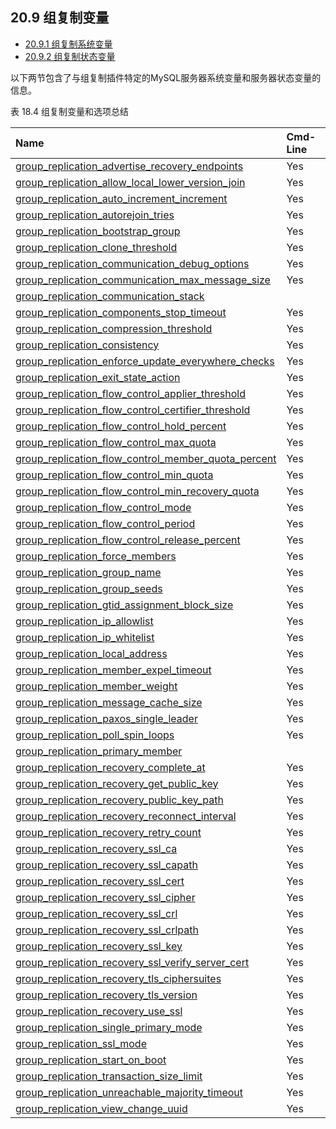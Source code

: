 ## 20.9 组复制变量

- [20.9.1 组复制系统变量](./20.09.01.组复制系统变量.md)
- [20.9.2 组复制状态变量](./20.09.02.组复制状态变量.md)

以下两节包含了与组复制插件特定的MySQL服务器系统变量和服务器状态变量的信息。

表 18.4 组复制变量和选项总结

| Name                                                         | Cmd-Line | Option File | System Var | Status Var | Var Scope | Dynamic |
| :----------------------------------------------------------- | :------- | :---------- | :--------- | :--------- | :-------- | :------ |
| [group_replication_advertise_recovery_endpoints](https://dev.mysql.com/doc/refman/8.0/en/group-replication-system-variables.html#sysvar_group_replication_advertise_recovery_endpoints) | Yes      | Yes         | Yes        |            | Global    | Yes     |
| [group_replication_allow_local_lower_version_join](https://dev.mysql.com/doc/refman/8.0/en/group-replication-system-variables.html#sysvar_group_replication_allow_local_lower_version_join) | Yes      | Yes         | Yes        |            | Global    | Yes     |
| [group_replication_auto_increment_increment](https://dev.mysql.com/doc/refman/8.0/en/group-replication-system-variables.html#sysvar_group_replication_auto_increment_increment) | Yes      | Yes         | Yes        |            | Global    | Yes     |
| [group_replication_autorejoin_tries](https://dev.mysql.com/doc/refman/8.0/en/group-replication-system-variables.html#sysvar_group_replication_autorejoin_tries) | Yes      | Yes         | Yes        |            | Global    | Yes     |
| [group_replication_bootstrap_group](https://dev.mysql.com/doc/refman/8.0/en/group-replication-system-variables.html#sysvar_group_replication_bootstrap_group) | Yes      | Yes         | Yes        |            | Global    | Yes     |
| [group_replication_clone_threshold](https://dev.mysql.com/doc/refman/8.0/en/group-replication-system-variables.html#sysvar_group_replication_clone_threshold) | Yes      | Yes         | Yes        |            | Global    | Yes     |
| [group_replication_communication_debug_options](https://dev.mysql.com/doc/refman/8.0/en/group-replication-system-variables.html#sysvar_group_replication_communication_debug_options) | Yes      | Yes         | Yes        |            | Global    | Yes     |
| [group_replication_communication_max_message_size](https://dev.mysql.com/doc/refman/8.0/en/group-replication-system-variables.html#sysvar_group_replication_communication_max_message_size) | Yes      | Yes         | Yes        |            | Global    | Yes     |
| [group_replication_communication_stack](https://dev.mysql.com/doc/refman/8.0/en/group-replication-system-variables.html#sysvar_group_replication_communication_stack) |          |             | Yes        |            | Global    | No      |
| [group_replication_components_stop_timeout](https://dev.mysql.com/doc/refman/8.0/en/group-replication-system-variables.html#sysvar_group_replication_components_stop_timeout) | Yes      | Yes         | Yes        |            | Global    | Yes     |
| [group_replication_compression_threshold](https://dev.mysql.com/doc/refman/8.0/en/group-replication-system-variables.html#sysvar_group_replication_compression_threshold) | Yes      | Yes         | Yes        |            | Global    | Yes     |
| [group_replication_consistency](https://dev.mysql.com/doc/refman/8.0/en/group-replication-system-variables.html#sysvar_group_replication_consistency) | Yes      | Yes         | Yes        |            | Both      | Yes     |
| [group_replication_enforce_update_everywhere_checks](https://dev.mysql.com/doc/refman/8.0/en/group-replication-system-variables.html#sysvar_group_replication_enforce_update_everywhere_checks) | Yes      | Yes         | Yes        |            | Global    | Yes     |
| [group_replication_exit_state_action](https://dev.mysql.com/doc/refman/8.0/en/group-replication-system-variables.html#sysvar_group_replication_exit_state_action) | Yes      | Yes         | Yes        |            | Global    | Yes     |
| [group_replication_flow_control_applier_threshold](https://dev.mysql.com/doc/refman/8.0/en/group-replication-system-variables.html#sysvar_group_replication_flow_control_applier_threshold) | Yes      | Yes         | Yes        |            | Global    | Yes     |
| [group_replication_flow_control_certifier_threshold](https://dev.mysql.com/doc/refman/8.0/en/group-replication-system-variables.html#sysvar_group_replication_flow_control_certifier_threshold) | Yes      | Yes         | Yes        |            | Global    | Yes     |
| [group_replication_flow_control_hold_percent](https://dev.mysql.com/doc/refman/8.0/en/group-replication-system-variables.html#sysvar_group_replication_flow_control_hold_percent) | Yes      | Yes         | Yes        |            | Global    | Yes     |
| [group_replication_flow_control_max_quota](https://dev.mysql.com/doc/refman/8.0/en/group-replication-system-variables.html#sysvar_group_replication_flow_control_max_quota) | Yes      | Yes         | Yes        |            | Global    | Yes     |
| [group_replication_flow_control_member_quota_percent](https://dev.mysql.com/doc/refman/8.0/en/group-replication-system-variables.html#sysvar_group_replication_flow_control_member_quota_percent) | Yes      | Yes         | Yes        |            | Global    | Yes     |
| [group_replication_flow_control_min_quota](https://dev.mysql.com/doc/refman/8.0/en/group-replication-system-variables.html#sysvar_group_replication_flow_control_min_quota) | Yes      | Yes         | Yes        |            | Global    | Yes     |
| [group_replication_flow_control_min_recovery_quota](https://dev.mysql.com/doc/refman/8.0/en/group-replication-system-variables.html#sysvar_group_replication_flow_control_min_recovery_quota) | Yes      | Yes         | Yes        |            | Global    | Yes     |
| [group_replication_flow_control_mode](https://dev.mysql.com/doc/refman/8.0/en/group-replication-system-variables.html#sysvar_group_replication_flow_control_mode) | Yes      | Yes         | Yes        |            | Global    | Yes     |
| [group_replication_flow_control_period](https://dev.mysql.com/doc/refman/8.0/en/group-replication-system-variables.html#sysvar_group_replication_flow_control_period) | Yes      | Yes         | Yes        |            | Global    | Yes     |
| [group_replication_flow_control_release_percent](https://dev.mysql.com/doc/refman/8.0/en/group-replication-system-variables.html#sysvar_group_replication_flow_control_release_percent) | Yes      | Yes         | Yes        |            | Global    | Yes     |
| [group_replication_force_members](https://dev.mysql.com/doc/refman/8.0/en/group-replication-system-variables.html#sysvar_group_replication_force_members) | Yes      | Yes         | Yes        |            | Global    | Yes     |
| [group_replication_group_name](https://dev.mysql.com/doc/refman/8.0/en/group-replication-system-variables.html#sysvar_group_replication_group_name) | Yes      | Yes         | Yes        |            | Global    | Yes     |
| [group_replication_group_seeds](https://dev.mysql.com/doc/refman/8.0/en/group-replication-system-variables.html#sysvar_group_replication_group_seeds) | Yes      | Yes         | Yes        |            | Global    | Yes     |
| [group_replication_gtid_assignment_block_size](https://dev.mysql.com/doc/refman/8.0/en/group-replication-system-variables.html#sysvar_group_replication_gtid_assignment_block_size) | Yes      | Yes         | Yes        |            | Global    | Yes     |
| [group_replication_ip_allowlist](https://dev.mysql.com/doc/refman/8.0/en/group-replication-system-variables.html#sysvar_group_replication_ip_allowlist) | Yes      | Yes         | Yes        |            | Global    | Yes     |
| [group_replication_ip_whitelist](https://dev.mysql.com/doc/refman/8.0/en/group-replication-system-variables.html#sysvar_group_replication_ip_whitelist) | Yes      | Yes         | Yes        |            | Global    | Yes     |
| [group_replication_local_address](https://dev.mysql.com/doc/refman/8.0/en/group-replication-system-variables.html#sysvar_group_replication_local_address) | Yes      | Yes         | Yes        |            | Global    | Yes     |
| [group_replication_member_expel_timeout](https://dev.mysql.com/doc/refman/8.0/en/group-replication-system-variables.html#sysvar_group_replication_member_expel_timeout) | Yes      | Yes         | Yes        |            | Global    | Yes     |
| [group_replication_member_weight](https://dev.mysql.com/doc/refman/8.0/en/group-replication-system-variables.html#sysvar_group_replication_member_weight) | Yes      | Yes         | Yes        |            | Global    | Yes     |
| [group_replication_message_cache_size](https://dev.mysql.com/doc/refman/8.0/en/group-replication-system-variables.html#sysvar_group_replication_message_cache_size) | Yes      | Yes         | Yes        |            | Global    | Yes     |
| [group_replication_paxos_single_leader](https://dev.mysql.com/doc/refman/8.0/en/group-replication-system-variables.html#sysvar_group_replication_paxos_single_leader) | Yes      | Yes         | Yes        |            | Global    | Yes     |
| [group_replication_poll_spin_loops](https://dev.mysql.com/doc/refman/8.0/en/group-replication-system-variables.html#sysvar_group_replication_poll_spin_loops) | Yes      | Yes         | Yes        |            | Global    | Yes     |
| [group_replication_primary_member](https://dev.mysql.com/doc/refman/8.0/en/group-replication-status-variables.html#statvar_group_replication_primary_member) |          |             |            | Yes        | Global    | No      |
| [group_replication_recovery_complete_at](https://dev.mysql.com/doc/refman/8.0/en/group-replication-system-variables.html#sysvar_group_replication_recovery_complete_at) | Yes      | Yes         | Yes        |            | Global    | Yes     |
| [group_replication_recovery_get_public_key](https://dev.mysql.com/doc/refman/8.0/en/group-replication-system-variables.html#sysvar_group_replication_recovery_get_public_key) | Yes      | Yes         | Yes        |            | Global    | Yes     |
| [group_replication_recovery_public_key_path](https://dev.mysql.com/doc/refman/8.0/en/group-replication-system-variables.html#sysvar_group_replication_recovery_public_key_path) | Yes      | Yes         | Yes        |            | Global    | Yes     |
| [group_replication_recovery_reconnect_interval](https://dev.mysql.com/doc/refman/8.0/en/group-replication-system-variables.html#sysvar_group_replication_recovery_reconnect_interval) | Yes      | Yes         | Yes        |            | Global    | Yes     |
| [group_replication_recovery_retry_count](https://dev.mysql.com/doc/refman/8.0/en/group-replication-system-variables.html#sysvar_group_replication_recovery_retry_count) | Yes      | Yes         | Yes        |            | Global    | Yes     |
| [group_replication_recovery_ssl_ca](https://dev.mysql.com/doc/refman/8.0/en/group-replication-system-variables.html#sysvar_group_replication_recovery_ssl_ca) | Yes      | Yes         | Yes        |            | Global    | Yes     |
| [group_replication_recovery_ssl_capath](https://dev.mysql.com/doc/refman/8.0/en/group-replication-system-variables.html#sysvar_group_replication_recovery_ssl_capath) | Yes      | Yes         | Yes        |            | Global    | Yes     |
| [group_replication_recovery_ssl_cert](https://dev.mysql.com/doc/refman/8.0/en/group-replication-system-variables.html#sysvar_group_replication_recovery_ssl_cert) | Yes      | Yes         | Yes        |            | Global    | Yes     |
| [group_replication_recovery_ssl_cipher](https://dev.mysql.com/doc/refman/8.0/en/group-replication-system-variables.html#sysvar_group_replication_recovery_ssl_cipher) | Yes      | Yes         | Yes        |            | Global    | Yes     |
| [group_replication_recovery_ssl_crl](https://dev.mysql.com/doc/refman/8.0/en/group-replication-system-variables.html#sysvar_group_replication_recovery_ssl_crl) | Yes      | Yes         | Yes        |            | Global    | Yes     |
| [group_replication_recovery_ssl_crlpath](https://dev.mysql.com/doc/refman/8.0/en/group-replication-system-variables.html#sysvar_group_replication_recovery_ssl_crlpath) | Yes      | Yes         | Yes        |            | Global    | Yes     |
| [group_replication_recovery_ssl_key](https://dev.mysql.com/doc/refman/8.0/en/group-replication-system-variables.html#sysvar_group_replication_recovery_ssl_key) | Yes      | Yes         | Yes        |            | Global    | Yes     |
| [group_replication_recovery_ssl_verify_server_cert](https://dev.mysql.com/doc/refman/8.0/en/group-replication-system-variables.html#sysvar_group_replication_recovery_ssl_verify_server_cert) | Yes      | Yes         | Yes        |            | Global    | Yes     |
| [group_replication_recovery_tls_ciphersuites](https://dev.mysql.com/doc/refman/8.0/en/group-replication-system-variables.html#sysvar_group_replication_recovery_tls_ciphersuites) | Yes      | Yes         | Yes        |            | Global    | Yes     |
| [group_replication_recovery_tls_version](https://dev.mysql.com/doc/refman/8.0/en/group-replication-system-variables.html#sysvar_group_replication_recovery_tls_version) | Yes      | Yes         | Yes        |            | Global    | Yes     |
| [group_replication_recovery_use_ssl](https://dev.mysql.com/doc/refman/8.0/en/group-replication-system-variables.html#sysvar_group_replication_recovery_use_ssl) | Yes      | Yes         | Yes        |            | Global    | Yes     |
| [group_replication_single_primary_mode](https://dev.mysql.com/doc/refman/8.0/en/group-replication-system-variables.html#sysvar_group_replication_single_primary_mode) | Yes      | Yes         | Yes        |            | Global    | Yes     |
| [group_replication_ssl_mode](https://dev.mysql.com/doc/refman/8.0/en/group-replication-system-variables.html#sysvar_group_replication_ssl_mode) | Yes      | Yes         | Yes        |            | Global    | Yes     |
| [group_replication_start_on_boot](https://dev.mysql.com/doc/refman/8.0/en/group-replication-system-variables.html#sysvar_group_replication_start_on_boot) | Yes      | Yes         | Yes        |            | Global    | Yes     |
| [group_replication_transaction_size_limit](https://dev.mysql.com/doc/refman/8.0/en/group-replication-system-variables.html#sysvar_group_replication_transaction_size_limit) | Yes      | Yes         | Yes        |            | Global    | Yes     |
| [group_replication_unreachable_majority_timeout](https://dev.mysql.com/doc/refman/8.0/en/group-replication-system-variables.html#sysvar_group_replication_unreachable_majority_timeout) | Yes      | Yes         | Yes        |            | Global    | Yes     |
| [group_replication_view_change_uuid](https://dev.mysql.com/doc/refman/8.0/en/group-replication-system-variables.html#sysvar_group_replication_view_change_uuid) | Yes      | Yes         | Yes        |            | Global    | Yes     |